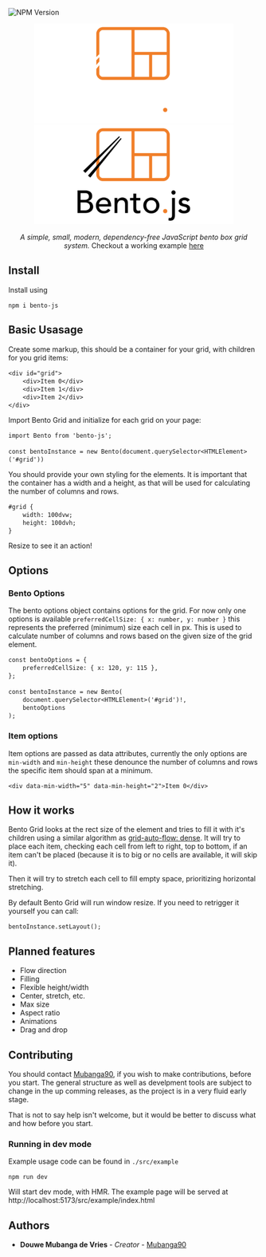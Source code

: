 ![NPM Version](https://img.shields.io/npm/v/bento-js)

<p align="center">
    <img src="logo/Bento Logo Dark.svg#gh-dark-mode-only" height="200">
    <img src="logo/Bento Logo Light.svg#gh-light-mode-only" height="200">
</p>

<p align="center">
<em>A simple, small, modern, dependency-free JavaScript bento box grid system.</em>
Checkout a working example <a href="https://mubanga90.github.io/bento/">here</a>
</p>

## Install

Install using

```
npm i bento-js
```

## Basic Usasage

Create some markup, this should be a container for your grid, with children for you grid items:

```
<div id="grid">
    <div>Item 0</div>
    <div>Item 1</div>
    <div>Item 2</div>
</div>
```

Import Bento Grid and initialize for each grid on your page:

```
import Bento from 'bento-js';

const bentoInstance = new Bento(document.querySelector<HTMLElement>('#grid'))
```

You should provide your own styling for the elements. It is important that the container has a width and a height, as that will be used for calculating the number of columns and rows.

```
#grid {
	width: 100dvw;
	height: 100dvh;
}
```

Resize to see it an action!

## Options

### Bento Options

The bento options object contains options for the grid. For now only one options is available `preferredCellSize: { x: number, y: number }` this represents the preferred (minimum) size each cell in px. This is used to calculate number of columns and rows based on the given size of the grid element.

```
const bentoOptions = {
	preferredCellSize: { x: 120, y: 115 },
};

const bentoInstance = new Bento(
	document.querySelector<HTMLElement>('#grid')!,
	bentoOptions
);
```

### Item options

Item options are passed as data attributes, currently the only options are `min-width` and `min-height` these denounce the number of columns and rows the specific item should span at a minimum.

```
<div data-min-width="5" data-min-height="2">Item 0</div>
```

## How it works

Bento Grid looks at the rect size of the element and tries to fill it with it's children using a similar algorithm as [grid-auto-flow: dense](https://developer.mozilla.org/en-US/docs/Web/CSS/grid-auto-flow). It will try to place each item, checking each cell from left to right, top to bottom, if an item can't be placed (because it is to big or no cells are available, it will skip it).

Then it will try to stretch each cell to fill empty space, prioritizing horizontal stretching.

By default Bento Grid will run window resize. If you need to retrigger it yourself you can call:

```
bentoInstance.setLayout();
```

## Planned features

- Flow direction
- Filling
- Flexible height/width
- Center, stretch, etc.
- Max size
- Aspect ratio
- Animations
- Drag and drop

## Contributing

You should contact [Mubanga90](https://github.com/mubanga90), if you wish to make contributions, before you start. The general structure as well as develpment tools are subject to change in the up comming releases, as the project is in a very fluid early stage.

That is not to say help isn't welcome, but it would be better to discuss what and how before you start.

### Running in dev mode

Example usage code can be found in `./src/example`

```
npm run dev
```

Will start dev mode, with HMR. The example page will be served at http://localhost:5173/src/example/index.html

## Authors

- **Douwe Mubanga de Vries** - _Creator_ - [Mubanga90](https://github.com/mubanga90)

